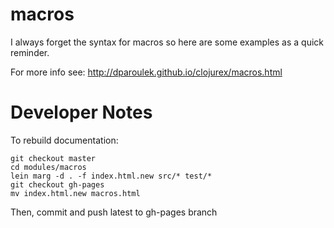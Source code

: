 # macros

I always forget the syntax for macros so here are some examples as a
quick reminder.

For more info see: http://dparoulek.github.io/clojurex/macros.html

# Developer Notes

To rebuild documentation: 

    git checkout master
    cd modules/macros
    lein marg -d . -f index.html.new src/* test/*
    git checkout gh-pages
    mv index.html.new macros.html
    
Then, commit and push latest to gh-pages branch
